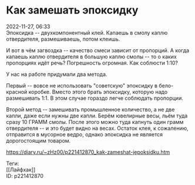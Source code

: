 Как замешать эпоксидку
=======================

   
 2022-11-27, 06:33   
  Эпоксидка -- двухкомпонентный клей. Капаешь в смолу каплю отвердителя, размешиваешь, потом клеишь.   
   
 И вот в чём загвоздка -- качество смеси зависит от пропорций. А когда капаешь каплю отвердителя в большую каплю смолы -- то о каких пропорциях идёт речь? Погрешность огромная. Как соблюсти 1:10?   
   
 У нас на работе придумали два метода.   
   
 Первый -- вовсе не использовать "советскую" эпоксидку в бело-красной коробке. Вместо этого брать эпоксидку, которую надо размешивать 1:1. В этом случае гораздо легче соблюдать пропорции.   
   
 Второй метод -- замешивать промышленное количество, а не две капли, даже если нужны две капли. Берём ювелирные весы, льём туда сразу 10 ГРАММ смолы. После этого можно туда капнуть один грамм отвердителя -- и это будет видно на весах. Остаток клея, к сожалению, отправится в мусорное ведро, однако эпоксидка не является дорогостоящим товаром.   
    
 <https://diary.ru/~zHz00/p221412870_kak-zameshat-jepoksidku.htm>   
   
 Теги:   
 [[Лайфхак]]   
 ID: p221412870